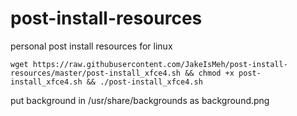 # post-install-resources
personal post install resources for linux

```
wget https://raw.githubusercontent.com/JakeIsMeh/post-install-resources/master/post-install_xfce4.sh && chmod +x post-install_xfce4.sh && ./post-install_xfce4.sh
```

put background in /usr/share/backgrounds as background.png
